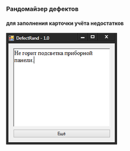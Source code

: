### Рандомайзер дефектов
#### для заполнения карточки учёта недостатков

![Screen](https://raw.githubusercontent.com/iiiypuk/DefectRand/master/screen.png)
